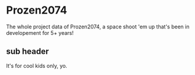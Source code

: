 # Prozen2074

The whole project data of Prozen2074, a space shoot 'em up that's been in developement for 5+ years!

## sub header

It's for cool kids only, yo.